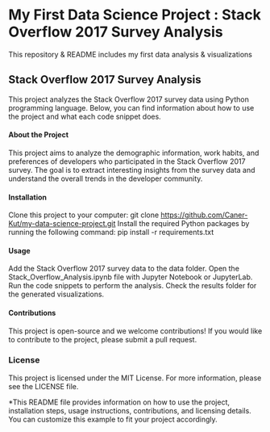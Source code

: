 # My First Data Science Project : Stack Overflow 2017 Survey Analysis
This repository & README includes my first data analysis &amp; visualizations

## Stack Overflow 2017 Survey Analysis
This project analyzes the Stack Overflow 2017 survey data using Python programming language. Below, you can find information about how to use the project and what each code snippet does.

#### About the Project
This project aims to analyze the demographic information, work habits, and preferences of developers who participated in the Stack Overflow 2017 survey. 
The goal is to extract interesting insights from the survey data and understand the overall trends in the developer community.

#### Installation
Clone this project to your computer: git clone https://github.com/Caner-Kut/my-data-science-project.git
Install the required Python packages by running the following command: pip install -r requirements.txt
#### Usage
Add the Stack Overflow 2017 survey data to the data folder.
Open the Stack_Overflow_Analysis.ipynb file with Jupyter Notebook or JupyterLab.
Run the code snippets to perform the analysis.
Check the results folder for the generated visualizations.
#### Contributions
This project is open-source and we welcome contributions! If you would like to contribute to the project, please submit a pull request.

### License
This project is licensed under the MIT License. For more information, please see the LICENSE file.

*This README file provides information on how to use the project, installation steps, usage instructions, contributions, and licensing details. You can customize this example to fit your project accordingly.

